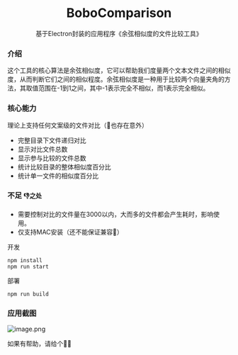 <h1 align="center">
   <b>BoboComparison</b>
</h1>

<p align="center">基于Electron封装的应用程序《余弦相似度的文件比较工具》</p>


### 介绍

这个工具的核心算法是余弦相似度，它可以帮助我们度量两个文本文件之间的相似度，从而判断它们之间的相似程度。余弦相似度是一种用于比较两个向量夹角的方法，其取值范围在-1到1之间，其中-1表示完全不相似，而1表示完全相似。


### 核心能力

理论上支持任何文案级的文件对比（🤭也存在意外）
- 完整目录下文件递归对比
- 显示对比文件总数
- 显示参与比较的文件总数
- 统计比较目录的整体相似度百分比
- 统计单一文件的相似度百分比



### 不足 `👎之处`

- 需要控制对比的文件量在3000以内，大而多的文件都会产生耗时，影响使用。
- 仅支持MAC安装（还不能保证兼容🤦）


开发
```shell
npm install 
npm run start
```

部署
```shell
npm run build 
```

### 应用截图
![image.png](https://p9-juejin.byteimg.com/tos-cn-i-k3u1fbpfcp/112a63c4ac5e468da456a775832ca505~tplv-k3u1fbpfcp-jj-mark:0:0:0:0:q75.image#?w=2298&h=1322&s=281990&e=png&b=fefefe)

如果有帮助，请给个🌟🌟
